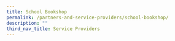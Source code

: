 ```yaml
---
title: School Bookshop
permalink: /partners-and-service-providers/school-bookshop/
description: ""
third_nav_title: Service Providers
---
```


